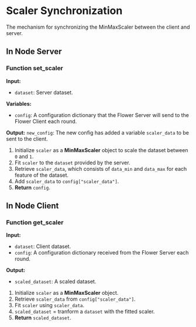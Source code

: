 # Scaler Synchronization
The mechanism for synchronizing the MinMaxScaler between the client and server.



## In Node Server
### Function set_scaler
**Input:**
- `dataset`: Server dataset.

**Variables:**
- `config`: A configuration dictionary that the Flower Server will send to the Flower Client each round.

**Output:** `new_config`: The new config has added a variable `scaler_data` to be sent to the client.

1. Initialize `scaler` as a **MinMaxScaler** object to scale the dataset between `0` and `1`.
2. Fit `scaler` to the `dataset` provided by the server.
3. Retrieve `scaler_data`, which consists of `data_min` and `data_max` for each feature of the dataset.
4. Add `scaler_data` to `config["scaler_data"]`.
5. **Return** `config`.

## In Node Client
### Function get_scaler
**Input:**
- `dataset`: Client dataset.
- `config`: A configuration dictionary received from the Flower Server each round.

**Output:**
- `scaled_dataset`: A scaled dataset.

1. Initialize `scaler` as a **MinMaxScaler** object.
2. Retrieve `scaler_data` from `config["scaler_data"]`.
3. Fit `scaler` using `scaler_data`.
4. `scaled_dataset` = tranform a `dataset` with the fitted scaler.
5. **Return** `scaled_dataset`.

